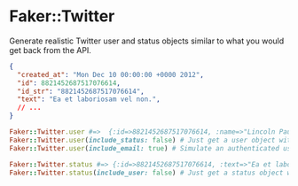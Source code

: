 # Faker::Twitter

Generate realistic Twitter user and status objects similar to what you would get back from the API.

```json
{
  "created_at": "Mon Dec 10 00:00:00 +0000 2012",
  "id": 8821452687517076614,
  "id_str": "8821452687517076614",
  "text": "Ea et laboriosam vel non.",
  // ...
}
```

```ruby
Faker::Twitter.user #=>  {:id=>8821452687517076614, :name=>"Lincoln Paucek", :screen_name=>"cody"...
Faker::Twitter.user(include_status: false) # Just get a user object with no embed status
Faker::Twitter.user(include_email: true) # Simulate an authenticated user with the email permission

Faker::Twitter.status #=> {:id=>8821452687517076614, :text=>"Ea et laboriosam vel non."...
Faker::Twitter.status(include_user: false) # Just get a status object with no embed user
```
